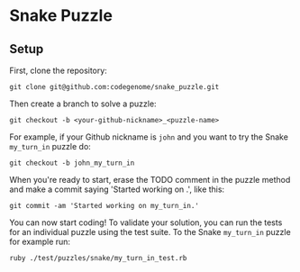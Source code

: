 # Snake Puzzle

## Setup

First, clone the repository:

    git clone git@github.com:codegenome/snake_puzzle.git

Then create a branch to solve a puzzle: 

    git checkout -b <your-github-nickname>_<puzzle-name>

For example, if your Github nickname is `john` and you want to try the
Snake `my_turn_in` puzzle do:

    git checkout -b john_my_turn_in

When you're ready to start, erase the TODO comment in the puzzle method
and make a commit saying 'Started working on <puzzle-name>.', like this:

    git commit -am 'Started working on my_turn_in.'

You can now start coding! To validate your solution, you can run the
tests for an individual puzzle using the test suite. To the Snake
`my_turn_in` puzzle for example run:

    ruby ./test/puzzles/snake/my_turn_in_test.rb

